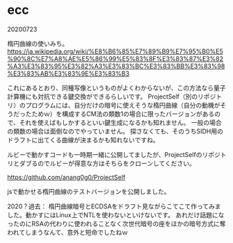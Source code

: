# ecc

20200723

楕円曲線の使いみち。https://ja.wikipedia.org/wiki/%E8%B6%85%E7%89%B9%E7%95%B0%E5%90%8C%E7%A8%AE%E5%86%99%E5%83%8F%E3%83%87%E3%82%A3%E3%83%95%E3%82%A3%E3%83%BC%E3%83%BB%E3%83%98%E3%83%AB%E3%83%9E%E3%83%B3

これにあるとおり、同種写像というものがよくわからないが、この方法なら量子計算機にも対抗できる鍵交換ができるらしいです。
ProjectSelf（別のリポジトリ）のプログラムには、自分だけの暗号に使えそうな楕円曲線（自分の動機がそうだったためｗ）を構成するCM法の類数1の場合に限ったバージョンがあるので、それを使えばもしかするといい鍵生成になるかも知れません。
一般の場合の類数の場合は面倒なのでやっていません。
探さなくても、そのうちSIDH用のドラフトに出てくる曲線が決まるかも知れないですね。

ルビーで動かすコードも一時期一緒に公開してましたが、ProjectSelfのリポジトリとダブるのでルビーが得意な方はそちらをクローンしてください。

https://github.com/anang0g0/ProjectSelf

jsで動かせる楕円曲線のテストバージョンを公開しました。

2020？過去：
楕円曲線暗号とECDSAをドラフト見ながらこてこて作ってみました。動かすにはLinux上でNTLを使わないといけないです。
あれだけ話題になったのにRSAの代わりに使われることなく次世代暗号の座をほかの暗号方式に奪われてしまうなんて、意外と短命でしたねｗ
